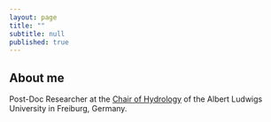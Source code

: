 ```yaml
---
layout: page
title: ""
subtitle: null
published: true
---
```


## About me

Post-Doc Researcher at the [Chair of Hydrology](http://www.hydro.uni-freiburg.de/) of the Albert Ludwigs University in Freiburg, Germany.
